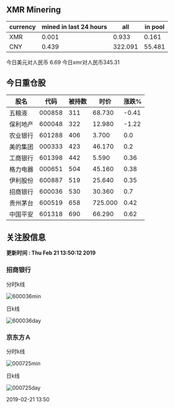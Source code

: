 ## XMR Minering

|currency|mined in last 24 hours|all|in pool|
|---|---|---|---|
|XMR|0.001|0.933|0.161|
|CNY|0.439|322.091|55.481|

今日美元对人民币 6.69	今日xmr对人民币345.31


## 今日重仓股 

|股名|代码|被持数|时价|涨跌%|
|---|---|---|---|---|
|五粮液|000858|311|68.730|-0.41|
|保利地产|600048|322|12.980|-1.22|
|农业银行|601288|406|3.700|0.0|
|美的集团|000333|423|46.170|0.2|
|工商银行|601398|442|5.590|0.36|
|格力电器|000651|504|45.160|0.38|
|伊利股份|600887|519|25.640|0.35|
|招商银行|600036|530|30.360|0.7|
|贵州茅台|600519|658|725.000|0.42|
|中国平安|601318|690|66.290|0.62|

## 关注股信息
**更新时间 : Thu Feb 21 13:50:12 2019**
### 招商银行 
分时k线

![600036min](http://image.sinajs.cn/newchart/min/n/sh600036.gif)

日k线

![600036day](http://image.sinajs.cn/newchart/daily/n/sh600036.gif)

### 京东方Ａ 
分时k线

![000725min](http://image.sinajs.cn/newchart/min/n/sz000725.gif)

日k线

![000725day](http://image.sinajs.cn/newchart/daily/n/sz000725.gif)

2019-02-21 13:50